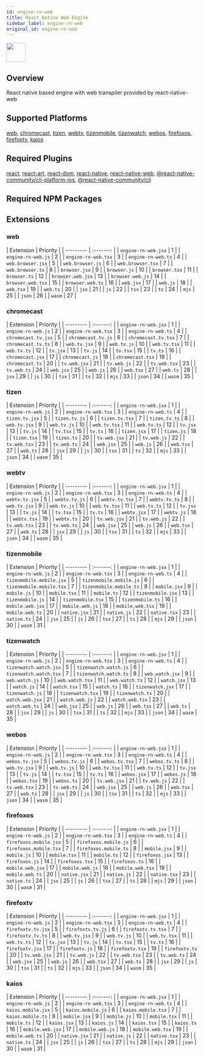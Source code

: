 ```yaml
---
id: engine-rn-web
title: React Native Web Engine
sidebar_label: engine-rn-web
original_id: engine-rn-web
---
```


<img className="header-image" src="https://renative.org/img/ic_engine.png" width="50" height="50" />

<!--AUTO_GENERATED_START-->


## Overview

React native based engine with web transpiler provided by react-native-web

## Supported Platforms

[web](platforms/web.md), [chromecast](platforms/chromecast.md), [tizen](platforms/tizen.md), [webtv](platforms/webtv.md), [tizenmobile](platforms/tizenmobile.md), [tizenwatch](platforms/tizenwatch.md), [webos](platforms/webos.md), [firefoxos](platforms/firefoxos.md), [firefoxtv](platforms/firefoxtv.md), [kaios](platforms/kaios.md)

## Required Plugins

[react](../plugins/overview#react), [react-art](../plugins/overview#react-art), [react-dom](../plugins/overview#react-dom), [react-native](../plugins/overview#react-native), [react-native-web](../plugins/overview#react-native-web), [@react-native-community/cli-platform-ios](../plugins/overview#react-native-communitycli-platform-ios), [@react-native-community/cli](../plugins/overview#react-native-communitycli)

## Required NPM Packages























## Extensions

### web

| Extension | Priority  |
      | --------- | :-------: |
| `engine-rn-web.jsx` | 1 |
| `engine-rn-web.js` | 2 |
| `engine-rn-web.tsx` | 3 |
| `engine-rn-web.ts` | 4 |
| `web.browser.jsx` | 5 |
| `web.browser.js` | 6 |
| `web.browser.tsx` | 7 |
| `web.browser.ts` | 8 |
| `browser.jsx` | 9 |
| `browser.js` | 10 |
| `browser.tsx` | 11 |
| `browser.ts` | 12 |
| `browser.web.jsx` | 13 |
| `browser.web.js` | 14 |
| `browser.web.tsx` | 15 |
| `browser.web.ts` | 16 |
| `web.jsx` | 17 |
| `web.js` | 18 |
| `web.tsx` | 19 |
| `web.ts` | 20 |
| `jsx` | 21 |
| `js` | 22 |
| `tsx` | 23 |
| `ts` | 24 |
| `mjs` | 25 |
| `json` | 26 |
| `wasm` | 27 |
### chromecast

| Extension | Priority  |
      | --------- | :-------: |
| `engine-rn-web.jsx` | 1 |
| `engine-rn-web.js` | 2 |
| `engine-rn-web.tsx` | 3 |
| `engine-rn-web.ts` | 4 |
| `chromecast.tv.jsx` | 5 |
| `chromecast.tv.js` | 6 |
| `chromecast.tv.tsx` | 7 |
| `chromecast.tv.ts` | 8 |
| `web.tv.jsx` | 9 |
| `web.tv.js` | 10 |
| `web.tv.tsx` | 11 |
| `web.tv.ts` | 12 |
| `tv.jsx` | 13 |
| `tv.js` | 14 |
| `tv.tsx` | 15 |
| `tv.ts` | 16 |
| `chromecast.jsx` | 17 |
| `chromecast.js` | 18 |
| `chromecast.tsx` | 19 |
| `chromecast.ts` | 20 |
| `tv.web.jsx` | 21 |
| `tv.web.js` | 22 |
| `tv.web.tsx` | 23 |
| `tv.web.ts` | 24 |
| `web.jsx` | 25 |
| `web.js` | 26 |
| `web.tsx` | 27 |
| `web.ts` | 28 |
| `jsx` | 29 |
| `js` | 30 |
| `tsx` | 31 |
| `ts` | 32 |
| `mjs` | 33 |
| `json` | 34 |
| `wasm` | 35 |
### tizen

| Extension | Priority  |
      | --------- | :-------: |
| `engine-rn-web.jsx` | 1 |
| `engine-rn-web.js` | 2 |
| `engine-rn-web.tsx` | 3 |
| `engine-rn-web.ts` | 4 |
| `tizen.tv.jsx` | 5 |
| `tizen.tv.js` | 6 |
| `tizen.tv.tsx` | 7 |
| `tizen.tv.ts` | 8 |
| `web.tv.jsx` | 9 |
| `web.tv.js` | 10 |
| `web.tv.tsx` | 11 |
| `web.tv.ts` | 12 |
| `tv.jsx` | 13 |
| `tv.js` | 14 |
| `tv.tsx` | 15 |
| `tv.ts` | 16 |
| `tizen.jsx` | 17 |
| `tizen.js` | 18 |
| `tizen.tsx` | 19 |
| `tizen.ts` | 20 |
| `tv.web.jsx` | 21 |
| `tv.web.js` | 22 |
| `tv.web.tsx` | 23 |
| `tv.web.ts` | 24 |
| `web.jsx` | 25 |
| `web.js` | 26 |
| `web.tsx` | 27 |
| `web.ts` | 28 |
| `jsx` | 29 |
| `js` | 30 |
| `tsx` | 31 |
| `ts` | 32 |
| `mjs` | 33 |
| `json` | 34 |
| `wasm` | 35 |
### webtv

| Extension | Priority  |
      | --------- | :-------: |
| `engine-rn-web.jsx` | 1 |
| `engine-rn-web.js` | 2 |
| `engine-rn-web.tsx` | 3 |
| `engine-rn-web.ts` | 4 |
| `webtv.tv.jsx` | 5 |
| `webtv.tv.js` | 6 |
| `webtv.tv.tsx` | 7 |
| `webtv.tv.ts` | 8 |
| `web.tv.jsx` | 9 |
| `web.tv.js` | 10 |
| `web.tv.tsx` | 11 |
| `web.tv.ts` | 12 |
| `tv.jsx` | 13 |
| `tv.js` | 14 |
| `tv.tsx` | 15 |
| `tv.ts` | 16 |
| `webtv.jsx` | 17 |
| `webtv.js` | 18 |
| `webtv.tsx` | 19 |
| `webtv.ts` | 20 |
| `tv.web.jsx` | 21 |
| `tv.web.js` | 22 |
| `tv.web.tsx` | 23 |
| `tv.web.ts` | 24 |
| `web.jsx` | 25 |
| `web.js` | 26 |
| `web.tsx` | 27 |
| `web.ts` | 28 |
| `jsx` | 29 |
| `js` | 30 |
| `tsx` | 31 |
| `ts` | 32 |
| `mjs` | 33 |
| `json` | 34 |
| `wasm` | 35 |
### tizenmobile

| Extension | Priority  |
      | --------- | :-------: |
| `engine-rn-web.jsx` | 1 |
| `engine-rn-web.js` | 2 |
| `engine-rn-web.tsx` | 3 |
| `engine-rn-web.ts` | 4 |
| `tizenmobile.mobile.jsx` | 5 |
| `tizenmobile.mobile.js` | 6 |
| `tizenmobile.mobile.tsx` | 7 |
| `tizenmobile.mobile.ts` | 8 |
| `mobile.jsx` | 9 |
| `mobile.js` | 10 |
| `mobile.tsx` | 11 |
| `mobile.ts` | 12 |
| `tizenmobile.jsx` | 13 |
| `tizenmobile.js` | 14 |
| `tizenmobile.tsx` | 15 |
| `tizenmobile.ts` | 16 |
| `mobile.web.jsx` | 17 |
| `mobile.web.js` | 18 |
| `mobile.web.tsx` | 19 |
| `mobile.web.ts` | 20 |
| `native.jsx` | 21 |
| `native.js` | 22 |
| `native.tsx` | 23 |
| `native.ts` | 24 |
| `jsx` | 25 |
| `js` | 26 |
| `tsx` | 27 |
| `ts` | 28 |
| `mjs` | 29 |
| `json` | 30 |
| `wasm` | 31 |
### tizenwatch

| Extension | Priority  |
      | --------- | :-------: |
| `engine-rn-web.jsx` | 1 |
| `engine-rn-web.js` | 2 |
| `engine-rn-web.tsx` | 3 |
| `engine-rn-web.ts` | 4 |
| `tizenwatch.watch.jsx` | 5 |
| `tizenwatch.watch.js` | 6 |
| `tizenwatch.watch.tsx` | 7 |
| `tizenwatch.watch.ts` | 8 |
| `web.watch.jsx` | 9 |
| `web.watch.js` | 10 |
| `web.watch.tsx` | 11 |
| `web.watch.ts` | 12 |
| `watch.jsx` | 13 |
| `watch.js` | 14 |
| `watch.tsx` | 15 |
| `watch.ts` | 16 |
| `tizenwatch.jsx` | 17 |
| `tizenwatch.js` | 18 |
| `tizenwatch.tsx` | 19 |
| `tizenwatch.ts` | 20 |
| `watch.web.jsx` | 21 |
| `watch.web.js` | 22 |
| `watch.web.tsx` | 23 |
| `watch.web.ts` | 24 |
| `web.jsx` | 25 |
| `web.js` | 26 |
| `web.tsx` | 27 |
| `web.ts` | 28 |
| `jsx` | 29 |
| `js` | 30 |
| `tsx` | 31 |
| `ts` | 32 |
| `mjs` | 33 |
| `json` | 34 |
| `wasm` | 35 |
### webos

| Extension | Priority  |
      | --------- | :-------: |
| `engine-rn-web.jsx` | 1 |
| `engine-rn-web.js` | 2 |
| `engine-rn-web.tsx` | 3 |
| `engine-rn-web.ts` | 4 |
| `webos.tv.jsx` | 5 |
| `webos.tv.js` | 6 |
| `webos.tv.tsx` | 7 |
| `webos.tv.ts` | 8 |
| `web.tv.jsx` | 9 |
| `web.tv.js` | 10 |
| `web.tv.tsx` | 11 |
| `web.tv.ts` | 12 |
| `tv.jsx` | 13 |
| `tv.js` | 14 |
| `tv.tsx` | 15 |
| `tv.ts` | 16 |
| `webos.jsx` | 17 |
| `webos.js` | 18 |
| `webos.tsx` | 19 |
| `webos.ts` | 20 |
| `tv.web.jsx` | 21 |
| `tv.web.js` | 22 |
| `tv.web.tsx` | 23 |
| `tv.web.ts` | 24 |
| `web.jsx` | 25 |
| `web.js` | 26 |
| `web.tsx` | 27 |
| `web.ts` | 28 |
| `jsx` | 29 |
| `js` | 30 |
| `tsx` | 31 |
| `ts` | 32 |
| `mjs` | 33 |
| `json` | 34 |
| `wasm` | 35 |
### firefoxos

| Extension | Priority  |
      | --------- | :-------: |
| `engine-rn-web.jsx` | 1 |
| `engine-rn-web.js` | 2 |
| `engine-rn-web.tsx` | 3 |
| `engine-rn-web.ts` | 4 |
| `firefoxos.mobile.jsx` | 5 |
| `firefoxos.mobile.js` | 6 |
| `firefoxos.mobile.tsx` | 7 |
| `firefoxos.mobile.ts` | 8 |
| `mobile.jsx` | 9 |
| `mobile.js` | 10 |
| `mobile.tsx` | 11 |
| `mobile.ts` | 12 |
| `firefoxos.jsx` | 13 |
| `firefoxos.js` | 14 |
| `firefoxos.tsx` | 15 |
| `firefoxos.ts` | 16 |
| `mobile.web.jsx` | 17 |
| `mobile.web.js` | 18 |
| `mobile.web.tsx` | 19 |
| `mobile.web.ts` | 20 |
| `native.jsx` | 21 |
| `native.js` | 22 |
| `native.tsx` | 23 |
| `native.ts` | 24 |
| `jsx` | 25 |
| `js` | 26 |
| `tsx` | 27 |
| `ts` | 28 |
| `mjs` | 29 |
| `json` | 30 |
| `wasm` | 31 |
### firefoxtv

| Extension | Priority  |
      | --------- | :-------: |
| `engine-rn-web.jsx` | 1 |
| `engine-rn-web.js` | 2 |
| `engine-rn-web.tsx` | 3 |
| `engine-rn-web.ts` | 4 |
| `firefoxtv.tv.jsx` | 5 |
| `firefoxtv.tv.js` | 6 |
| `firefoxtv.tv.tsx` | 7 |
| `firefoxtv.tv.ts` | 8 |
| `web.tv.jsx` | 9 |
| `web.tv.js` | 10 |
| `web.tv.tsx` | 11 |
| `web.tv.ts` | 12 |
| `tv.jsx` | 13 |
| `tv.js` | 14 |
| `tv.tsx` | 15 |
| `tv.ts` | 16 |
| `firefoxtv.jsx` | 17 |
| `firefoxtv.js` | 18 |
| `firefoxtv.tsx` | 19 |
| `firefoxtv.ts` | 20 |
| `tv.web.jsx` | 21 |
| `tv.web.js` | 22 |
| `tv.web.tsx` | 23 |
| `tv.web.ts` | 24 |
| `web.jsx` | 25 |
| `web.js` | 26 |
| `web.tsx` | 27 |
| `web.ts` | 28 |
| `jsx` | 29 |
| `js` | 30 |
| `tsx` | 31 |
| `ts` | 32 |
| `mjs` | 33 |
| `json` | 34 |
| `wasm` | 35 |
### kaios

| Extension | Priority  |
      | --------- | :-------: |
| `engine-rn-web.jsx` | 1 |
| `engine-rn-web.js` | 2 |
| `engine-rn-web.tsx` | 3 |
| `engine-rn-web.ts` | 4 |
| `kaios.mobile.jsx` | 5 |
| `kaios.mobile.js` | 6 |
| `kaios.mobile.tsx` | 7 |
| `kaios.mobile.ts` | 8 |
| `mobile.jsx` | 9 |
| `mobile.js` | 10 |
| `mobile.tsx` | 11 |
| `mobile.ts` | 12 |
| `kaios.jsx` | 13 |
| `kaios.js` | 14 |
| `kaios.tsx` | 15 |
| `kaios.ts` | 16 |
| `mobile.web.jsx` | 17 |
| `mobile.web.js` | 18 |
| `mobile.web.tsx` | 19 |
| `mobile.web.ts` | 20 |
| `native.jsx` | 21 |
| `native.js` | 22 |
| `native.tsx` | 23 |
| `native.ts` | 24 |
| `jsx` | 25 |
| `js` | 26 |
| `tsx` | 27 |
| `ts` | 28 |
| `mjs` | 29 |
| `json` | 30 |
| `wasm` | 31 |



<!--AUTO_GENERATED_END-->
